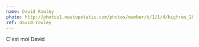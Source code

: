 ```yaml
---
name: David Rowley
photo: http://photos1.meetupstatic.com/photos/member/b/1/1/4/highres_200865332.jpeg
ref: david-rowley
---
```

C'est moi David
